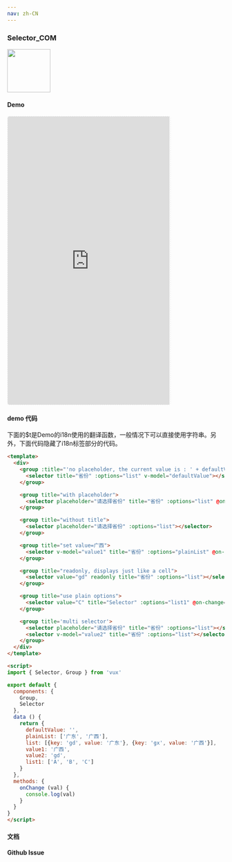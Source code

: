 ```yaml
---
nav: zh-CN
---
```



### Selector_COM

<img width="100" src="http://qr.topscan.com/api.php?text=http%3A%2F%2Fvux.li%2Fdemos%2Fv2%2F%23%2Fcomponent%2Fselector"/>

#### Demo

 <div style="width:377px;height:667px;display:inline-block;border:1px dashed #ececec;border-radius:5px;overflow:hidden;">
   <iframe src="http://vux.li/demos/v2/#/component/selector" width="375" height="667" border="0" frameborder="0"></iframe>
 </div>

#### demo 代码

<p class="tip">下面的$t是Demo的i18n使用的翻译函数，一般情况下可以直接使用字符串。另外，下面代码隐藏了i18n标签部分的代码。</p>

``` html
<template>
  <div>
    <group :title="'no placeholder, the current value is : ' + defaultValue">
      <selector title="省份" :options="list" v-model="defaultValue"></selector>
    </group>

    <group title="with placeholder">
      <selector placeholder="请选择省份" title="省份" :options="list" @on-change="onChange"></selector>
    </group>

    <group title="without title">
      <selector placeholder="请选择省份" :options="list"></selector>
    </group>

    <group title="set value=广西">
      <selector v-model="value1" title="省份" :options="plainList" @on-change="onChange"></selector>
    </group>

    <group title="readonly, displays just like a cell">
      <selector value="gd" readonly title="省份" :options="list"></selector>
    </group>

    <group title="use plain options">
      <selector value="C" title="Selector" :options="list1" @on-change="onChange"></selector>
    </group>

    <group title='multi selector'>
      <selector placeholder="请选择省份" title="省份" :options="list"></selector>
      <selector v-model="value2" title="省份" :options="list"></selector>
    </group>
  </div>
</template>

<script>
import { Selector, Group } from 'vux'

export default {
  components: {
    Group,
    Selector
  },
  data () {
    return {
      defaultValue: '',
      plainList: ['广东', '广西'],
      list: [{key: 'gd', value: '广东'}, {key: 'gx', value: '广西'}],
      value1: '广西',
      value2: 'gd',
      list1: ['A', 'B', 'C']
    }
  },
  methods: {
    onChange (val) {
      console.log(val)
    }
  }
}
</script>

```
#### 文档

#### Github Issue